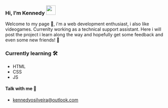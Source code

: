 ###  Hi, I’m Kennedy <img src="https://media.giphy.com/media/hvRJCLFzcasrR4ia7z/giphy.gif" width="30" >

Welcome to my page 🙂, i'm a web development enthusiast, i also like videogames. Currenlty working as a technical support assistant.
Here i will post the project i learn along the way and hopefully get some feedback and even some new friends! 🙂

### Currently learning 🛠️

- HTML
- CSS
- JS

#### Talk with me 💬

- kennedyosilveira@outlook.com

<!---
KennedyAFK/KennedyAFK is a ✨ special ✨ repository because its `README.md` (this file) appears on your GitHub profile.
You can click the Preview link to take a look at your changes.
--->
